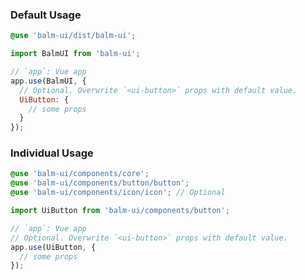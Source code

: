 ### Default Usage

```scss
@use 'balm-ui/dist/balm-ui';
```

```js
import BalmUI from 'balm-ui';

// `app`: Vue app
app.use(BalmUI, {
  // Optional. Overwrite `<ui-button>` props with default value.
  UiButton: {
    // some props
  }
});
```

### Individual Usage

```scss
@use 'balm-ui/components/core';
@use 'balm-ui/components/button/button';
@use 'balm-ui/components/icon/icon'; // Optional
```

```js
import UiButton from 'balm-ui/components/button';

// `app`: Vue app
// Optional. Overwrite `<ui-button>` props with default value.
app.use(UiButton, {
  // some props
});
```
